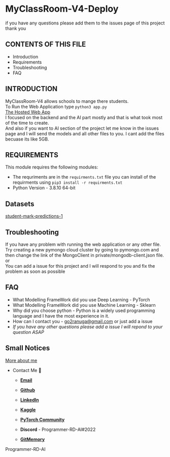 # MyClassRoom-V4-Deploy
if you have any questions please add them to the issues page of this project 
thank you

CONTENTS OF THIS FILE
---------------------

 * Introduction
 * Requirements
 * Troubleshooting
 * FAQ

INTRODUCTION
------------

MyClassRoom-V4 allows schools to mange there students.
<br>
To Run the Web Application type `python3 app.py`
<br>
[The Hosted Web App](https://myclassroom-v4.herokuapp.com/)
<br>
I focused on the backend and the AI part mostly and that is what took most of the time to create.
<br>
And also if you want to AI section of the project let me know in the issues page and I will send the models and all other files to you. I cant add the files becuase 
its like 5GB.

REQUIREMENTS
------------

This module requires the following modules:

 * The requriments are in the `requirments.txt` file you can install of the requirments using `pip3 install -r requirments.txt`
 * Python Version - 3.8.10 64-bit

Datasets
----------
[student-mark-predictions-1](https://archive.ics.uci.edu/ml/datasets/student+performance)

Troubleshooting
------------

If you have any problem with running the web application or any other file. Try creating a new pymongo cloud cluster by going to pymongo.com and then change the link of the MongoClient in private/mongodb-client.json file.
<br>
or
<br>
You can add a issue for this project and I will respond to you and fix the problem as soon as possible

FAQ
------------
- What Modelling FrameWork did you use Deep Learning - PyTorch
- What Modelling FrameWork did you use Machine Learning - Sklearn
- Why did you choose python - Python is a widely used programming language and I have the most experience in it.
- How can I contact you - go2ranuga@gmail.com or just add a issue
- *If you have any other questions please add a issue I will repond to your question ASAP*

Small Notices
------------
[More about me](https://github.com/Programmer-RD-AI/Programmer-RD-AI/blob/main/README.md)
- Contact Me 💬
  
  - [**Email**](go2ranuga@gmail.com)
  
  - [**Github**](https://github.com/Programmer-RD-AI)
  
  - [**LinkedIn**](https://www.linkedin.com/in/ranuga-disansa-gamage-94a7671b2/)

  - [**Kaggle**](https://www.kaggle.com/ranugadisansagamage)

  - [**PyTorch Community**](https://discuss.pytorch.org/u/programmer-rd-ai/summary)

  - **Discord** - Programmer-RD-AI#2022

  - [**GitMemory**](https://githubmemory.com/@Programmer-RD-AI)

Programmer-RD-AI

